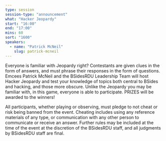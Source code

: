 ```yaml
---
type: session
session-type: "announcement"
what: "Hacker Jeopardy"
start: "16:00"
end: "17:00"
mins: 60
sort: "1600"
speakers:
  - name: "Patrick McNeil"
    slug: patrick-mcneil
---
```

Everyone is familiar with Jeopardy right? Contestants are given clues in the form of answers, and must phrase their responses in the form of questions. Emcees Patrick McNeil and the BSidesRDU Leadership Team will host Hacker Jeopardy and test your knowledge of topics both central to BSides and hacking, and those more obscure. Unlike the Jeopardy you may be familiar with, in this game, everyone is able to participate. PRIZES will be awarded to the winners!

All participants, whether playing or observing, must pledge to not cheat or risk being banned from the event. Cheating includes using any reference materials of any type, or communication with any other person to communicate or receive an answer. Further rules may be included at the time of the event at the discretion of the BSidesRDU staff, and all judgments by BSidesRDU staff are final.
